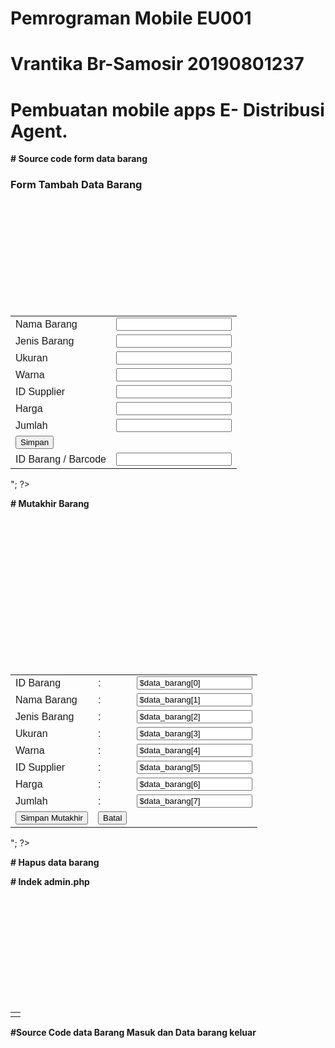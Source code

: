 # Pemrograman Mobile EU001
# Vrantika Br-Samosir 20190801237
# Pembuatan mobile apps E- Distribusi Agent.

**# Source code form data barang**

<!doctype html>
<html>
    <head>
        <title>Pagination with Boostrap 3 - harviacode.com</title>
       <link rel="stylesheet" href="../bootstrap/css/bootstrap.min.css"/> 
        <script src="../bootstrap/js/jquery.min.js"></script>
        <!-- Include all compiled plugins (below), or include individual files as needed -->
       <script src="../bootstrap/js/bootstrap.min.js"></script>
        <style>
            /*custom css*/
            .pagination, .pager{
                margin-top: 0px
            }
            .table{
                margin-top: 20px;
            }
        </style>




<?php
echo "
<br/>
<h3>Form Tambah Data Barang</h3>
<form method=post action=simpan_barang.php>
 <table style='font-family:sans-serif'; class='table table-bordered'>
   <tr>
   <td>Nama Barang</td>
   <td><input  class=form-control type=text name=nama></td>
  </tr>
  <tr>
   <td>Jenis Barang</td>
   <td><input  class=form-control type=text name=jenis></td>
  </tr>
  <tr>
   <td>Ukuran</td>
   <td><input class=form-control type=text name=ukuran></td>
  </tr>
  <tr>
   <td>Warna</td>
   <td><input class=form-control type=text name=warna></td>
  </tr>
  <tr>
   <td>ID Supplier</td>
   <td><input  class=form-control type=text name=id_supplier></td>
  </tr>
  <tr>
   <td>Harga</td>
   <td><input class=form-control type=text name=harga></td>
  </tr>
  <tr>
   <td>Jumlah</td>
   <td><input class=form-control type=text name=jumlah></td>
  </tr>
  <tr>
   <td><input type=submit  class='btn btn-primary' value='Simpan'></td>
  </tr>
   <tr>
   <td>ID Barang / Barcode</td>
   <td><input class=form-control type=text name=id_barang></td>
  </tr>
 </table>
</form>
";
?>

 
**# Mutakhir Barang**
 
        
 <!doctype html>
<html>
    <head>
        <title>Pagination with Boostrap 3 - harviacode.com</title>
       <link rel="stylesheet" href="../bootstrap/css/bootstrap.min.css"/> 
        <script src="../bootstrap/js/jquery.min.js"></script>
        <!-- Include all compiled plugins (below), or include individual files as needed -->
       <script src="../bootstrap/js/bootstrap.min.js"></script>
        <style>
            /*custom css*/
            .pagination, .pager{
                margin-top: 0px
            }
            .table{
                margin-top: 20px;
            }
        </style>



<?php
$kiriman = $_GET['data'];

include "../../config.php";

$barang=mysql_query("select * from barang where id_barang='$kiriman'");

$data_barang = mysql_fetch_array($barang);

echo "

<br/><br/><br/><br/>
<center>
<form action=simpan_mutakhir_barang.php method=post>
 <table style='font-family:sans-serif'; class='table table-bordered'>
  <tr>
   <td>ID Barang</td><td>:</td>
   <td><input <input class=form-control type=text name=id_barang value='$data_barang[0]' readonly></td> 
  </tr>
  <tr>
   <td>Nama Barang</td> <td>:</td>
   <td><input  class=form-control type=text name=nama value='$data_barang[1]'></td>
  </tr>
  <tr>
   <td>Jenis Barang</td><td>:</td>
   <td><input class=form-control type=text name=jenis value='$data_barang[2]'></td>
  </tr>
  <tr>
   <td>Ukuran</td><td>:</td>
   <td><input class=form-control type=text name=ukuran value='$data_barang[3]'></td>
  </tr>
  <tr>
   <td>Warna</td><td>:</td>
   <td><input class=form-control type=text name=warna value='$data_barang[4]'></td>
  </tr>
  <tr>
   <td>ID Supplier</td><td>:</td>
   <td><input class=form-control type=text name=id_supplier value='$data_barang[5]'></td>
  </tr>
  <tr>
   <td>Harga</td><td>:</td>
   <td><input class=form-control type=text name=harga value='$data_barang[6]'></td>
  </tr>
  <tr>
   <td>Jumlah</td><td>:</td>
   <td><input class=form-control type=text name=jumlah value='$data_barang[7]'></td>
  </tr>
  <tr>
   <td><input type=submit  class='btn btn-primary' value='Simpan Mutakhir'></td>
   <td><a href=index.php><input   class='btn btn-primary' type=button value=Batal></a></td>
  </tr>
 </table>
</form>
</center>
";
?>

        
        
**# Hapus data barang**
        
        
<?php
$kiriman = $_GET["data"];

echo $kiriman;
 
include "../../config.php";
 
$hapus = mysql_query("DELETE FROM `barang` WHERE id_barang = '".$kiriman."'");
 
if ($hapus)
 {
?>

<script type=text/javascript>
 alert ('Data Berhasil di Hapus');
 window.location='index.php';
</script>

<?php
}
else
{
?>
<script type=text/javascript>
 alert ('Data Gagal di Hapus');
 window.location='index.php';
</script>
<?php
}
?>

        
        
**# Indek admin.php**
        
        
<script type=text/javascript>
	
 function pesan_hapus(dt)
	{
		var pesan = confirm('Anda yakin akan menghapus data?');
		if (pesan)
		{
	      window.location='hapus_barang.php?data='+dt;
		}
		else
		{
			window.location='index.php';
		}
	}
</script>

<doctype html>
<html>
    <head>
        <title></title>
        <link rel="stylesheet" href="../bootstrap/css/bootstrap.min.css"/> 
        <script src="../bootstrap/js/jquery.min.js"></script>
        <!-- Include all compiled plugins (below), or include individual files as needed -->
       <script src="../bootstrap/js/bootstrap.min.js"></script>
        <style>
            /*custom css*/
            .pagination, .pager{
                margin-top: 0px
            }
            .table{
                margin-top: 20px;
            }
                      .th{ background-color:#00D9FF; font-size: 0.875em; font-weight: bold; }
                      .tr{font-size: 0.675em;}
                      
        </style>
    </head>
    <body>
        <?php
//        includekan fungsi paginasi
//        silahkan di komen atau di hapus saja baris yang tidak ingin digunakan
        include 'pagination.php';
        include '../../barcode/barcode_generator/barcode128.php';
        //include 'paging/pagination2.php';
        //include 'paging/pagination3.php';
       // include 'paging/pagination4.php';
       // include 'paging/pagination5.php';

//        pagination config start
        $q = isset($_REQUEST['q']) ? urldecode($_REQUEST['q']) : ''; // untuk keyword pencarian
        $page = isset($_GET['page']) ? intval($_GET['page']) : 1; // untuk nomor halaman
        $adjacents = isset($_GET['adjacents']) ? intval($_GET['adjacents']) : 3; // khusus style pagination 2 dan 3
        $rpp = 15; // jumlah record per halaman

        $db_link = mysqli_connect('localhost', 'root', '', 'toko'); // sesuaikan username dan password mysqli anda
        $sql = "SELECT * FROM barang WHERE nama_brg LIKE '%$q%' OR id_barang LIKE '%$q%' ORDER BY nama_brg"; // query silahkan disesuaikan
        $result = mysqli_query($db_link, $sql); // eksekusi query

        $tcount = mysqli_num_rows($result); // jumlah total baris
        $tpages = isset($tcount) ? ceil($tcount / $rpp) : 1; // jumlah total halaman
        $count = 0; // untuk paginasi
        $i = ($page - 1) * $rpp; // batas paginasi
        $no_urut = ($page - 1) * $rpp; // nomor urut
        $reload = $_SERVER['PHP_SELF'] . "?q=" . $q . "&amp;adjacents=" . $adjacents; // untuk link ke halaman lain
//        pagination config end
        ?>
        <div>

            <!--judul -->
            <div class="row">
                <div class="col-md-12">
                    <h1>Tabel Barang</h1>
                </div>
            </div>

            <!--form pencarian-->
            <div class="row">
                <div class="col-md-8">
                </div>
                <div class="col-md-4">
                    <form action="<?php echo $_SERVER['PHP_SELF'] ?>" method="GET">
                        <div class="input-group">
                            <input type="text" class="form-control" placeholder="Search for..." name="q" value="<?php echo $q ?>">
                            <span class="input-group-btn">
                                <?php
                                if ($q <> '')
                                {
                                    ?>
                                    <a class="btn btn-default" href="<?php echo $_SERVER['PHP_SELF'] ?>">Reset</a>
                                    <?php
                                }
                                ?>
                                <button class="btn btn-primary" type="submit">Go!</button>
                            </span>
                        </div>
                    </form>
                </div>
            </div>

            <!--tabel-->
            <div class="row">
                <div class="col-md-12">
                    <table class="table table-bordered">
                         <thead>
                            <tr>
								<th class="th">No</th>
                                <th class="th">ID Barang</th>
                                <th class="th">Nama Barang</th>
                                <th class="th">Jenis Barang</th>
                                <th class="th">Ukuran</th>
                                <th class="th">Warna</th>
                                <th class="th">ID Supplier</th>
                                <th class="th">Harga</th>
                                <th class="th">Jumlah</th>
                                <th class="th">Aksi</th>
                            </tr>
                        </thead>
                        <tbody>
                            <?php
                            while (($count < $rpp) && ($i < $tcount)) {
                                mysqli_data_seek($result, $i);
                                $data = mysqli_fetch_array($result);
                                ?>
                                <tr class="tr">
                                    <td width="40px">
                                        <?php echo ++$no_urut; ?> 
                                    </td>
                                    <td>
                                        <?php echo $data ['id_barang']; ?> 
                                    </td>
                                     <td>
                                        <?php echo $data ['nama_brg']; ?> 
                                    </td>
                                     <td>
                                        <?php echo $data ['jenis_barang']; ?> 
                                    </td>
                                     <td>
                                        <?php echo $data ['ukuran']; ?> 
                                    </td>
                                     <td>
                                        <?php echo $data ['warna']; ?> 
                                    </td>
                                     <td>
                                        <?php echo $data ['id_suplier']; ?> 
                                    </td>
                                     <td>
                                        <?php echo $data ['harga']; ?> 
                                    </td>
                                     <td>
                                        <?php echo $data ['jumlah']; ?>
                                    </td>
                                    <td width="150px" class="text-center">
									<div class="btn-group btn-group-justified">
										<a href=cetak_barcode.php?data=<?php echo $data ['id_barang']; ?>><button type="button" class="btn btn-default" > <span class="glyphicon glyphicon-barcode"></span></button></a>
                                        <a href=mutakhir_barang.php?data=<?php echo $data ['id_barang']; ?>><button type="button" class="btn btn-info" > <span class="glyphicon glyphicon-pencil"></span></button></a>
                                        <a  href=hapus_barang.php?data=<?php echo $data ['id_barang']; ?>><button type="button" class="btn btn-danger" onClick="return confirm('Apakah anda akan menghapus barang ini?');"  ><span class="glyphicon glyphicon-trash"></span></button></a>
                                    </div>
                                    </td>
                                </tr>
                                <?php
                                $i++;
                                $count++;
                            }
                            ?>
                        </tbody>
                    </table>
                </div>
            </div>

            <!--pagination-->
            <div class="row">
                <div class="col-md-12">
                    <!--silahkan di komen atau di hapus saja baris yang tidak ingin digunakan-->
                    <?php echo paginate_one($reload, $page, $tpages); ?>
                    <a href=form_barang.php> <input class="btn btn-primary" type=button value="+ Tambah Data Barang"></a>
                </div>
            </div>
        </div> <!-- container -->       
    </body>
</html>




**# Simpan data Barang**

<?php
$a 	= $_POST['id_barang'];
$b 	= $_POST['nama'];
$c	= $_POST['jenis'];
$d	= $_POST['ukuran'];
$e	= $_POST['warna'];
$f	= $_POST['id_supplier'];
$g	= $_POST['harga'];
$h	= $_POST['jumlah'];

include "../../config.php";

$barang = mysql_query("select * from barang where id_barang='$a'");

$jm_baris_query = mysql_num_rows($barang);

if($jm_baris_query==1)
{
	echo "Data Sudah Ada";
	exit;
	}
	else
	{
  
  $simpan = mysql_query("INSERT INTO `barang`(`id_barang`, `nama_brg`, `jenis_barang`, `ukuran`, `warna`, `id_suplier`, `harga`, `jumlah`) VALUES ('$a','$b','$c','$d','$e','$f','$g','$h')");					

?>		
<script type=text/javascript>
  window.location='index.php';
</script>
<?php
}
?>


**# pagination.php**

<?php
/*************************************************************************
php easy :: pagination scripts set - Version One
==========================================================================
Author:      php easy code, www.phpeasycode.com
Web Site:    http://www.phpeasycode.com
Contact:     webmaster@phpeasycode.com
*************************************************************************/
function paginate_one($reload, $page, $tpages) {
	
	$firstlabel = "First";
	$prevlabel  = "Prev";
	$nextlabel  = "Next";
	$lastlabel  = "Last";
	
	$out = "<nav><ul class=\"pagination\">\n";
	
	// first
	if($page>1) {
		$out.= "<li><a href=\"" . $reload . "\">" . $firstlabel . "</a></li>\n";
	}
	else {
		$out.= "<li class=\"disabled\"><a href=\"#\">" . $firstlabel . "</a></li>\n";
	}
	
	// previous
	if($page==1) {
		$out.= "<li class=\"disabled\"><a href=\"#\">" . $prevlabel . "</a></li>\n";
	}
	elseif($page==2) {
		$out.= "<li><a href=\"" . $reload . "\">" . $prevlabel . "</a></li>\n";
	}
	else {
		$out.= "<li><a href=\"" . $reload . "&amp;page=" . ($page-1) . "\">" . $prevlabel . "</a></li>\n";
	}
	
	// current
	$out.= "<li class=\"active\"><a href=\"#\">Page " . $page . " of " . $tpages . "</a></li>\n";
	
	// next
	if($page<$tpages) {
		$out.= "<li><a href=\"" . $reload . "&amp;page=" .($page+1) . "\">" . $nextlabel . "</a></li>\n";
	}
	else {
		$out.= "<li class=\"disabled\"><a href=\"#\">" . $nextlabel . "</a></li>\n";
	}
	
	// last
	if($page<$tpages) {
		$out.= "<li><a href=\"" . $reload . "&amp;page=" . $tpages . "\">" . $lastlabel . "</a></li>\n";
	}
	else {
		$out.= "<li class=\"disabled\"><a href=\"#\">" . $lastlabel . "</a></li>\n";
	}
	
	$out.= "</ul></nav>";
	
	return $out;
}
?>


**# Simpan Mutakhir data barang**

<?php
$a 	= $_POST['id_barang'];
$b 	= $_POST['nama'];
$c	= $_POST['jenis'];
$d	= $_POST['ukuran'];
$e	= $_POST['warna'];
$f	= $_POST['id_supplier'];
$g	= $_POST['harga'];
$h	= $_POST['jumlah'];

include "../../config.php";

$mutakhir = mysql_query("UPDATE `barang` SET `nama_brg`='$b',`jenis_barang`='$c',`ukuran`='$d',`warna`='$e',`id_suplier`='$f',`harga`='$g',`jumlah`='$h' WHERE `id_barang`='$a'");					

if ($mutakhir)
 {
?>
<script type=text/javascript>
 alert ('Data Berhasil di Mutakhirkan');
 window.location='index.php';
</script>
<?php
}
?>



**# Source code cetak barcode**

<?php
 include '../../barcode/barcode_generator/barcode128.php';
$kiriman = $_GET['data'];

?>


  <style>
            .table{
                margin: 2cm 4cm 3cm 4cm;
             }
            
  </style>
<center>
  <table class="table"  >
      <tr> <td> <?php echo bar128(stripslashes($kiriman)); ?></td> </tr>
  </table>
  </center>



**#Source Code data Barang Masuk dan Data barang keluar**

<doctype html>
<html>
    <head>
        <title></title>
        <link rel="stylesheet" href="../../bootstrap/css/bootstrap.min.css"/> 
        <script src="../bootstrap/js/jquery.min.js"></script>
        <!-- Include all compiled plugins (below), or include individual files as needed -->
       <script src="../bootstrap/js/bootstrap.min.js"></script>
        <style>
            /*custom css*/
            .pagination, .pager{
                margin-top: 0px
            }
            .table{
                margin-top: 50px;
            }
                      .th{ background-color:#00D9FF; font-size: 0.875em; font-weight: bold; }
                      .tr{font-size: 0.675em;}
                      
        </style>
    </head>

	
	

**#Source Code Data barang keluar** 
	
<?php 
 
$dari   = $_POST['dari']; 
$sampai = $_POST['sampai']; 

?>
<h2>Laporan Barang Terjual  </h2><br/>
<strong>dari :<?php echo $dari; ?> Sampai :<?php echo $sampai; ?></strong>
<table class="table" >
	<tr>
		<th>No.</th><th>Kode Transaksi</th> <th>Kasir</th> <th>ID Barang</th> <th>Nama Barang</th> <th>Jumlah</th><th>Harga</th><th>Harga Total</th><th>Tanggal</th>
	</tr>
	
<?php 
 
$dari   = $_POST['dari']; 
$sampai = $_POST['sampai']; 
  
include "../../config.php";
  $i="";
$query  = mysql_query ("SELECT *FROM trx_out WHERE tgl_trx BETWEEN '$dari' AND '$sampai'  ");
while ( $data 	= mysql_fetch_array ($query)) {
  
//Tampilkan data dari database  

  
 $i++; 
 $kd = $data['kd_trx'];
 $harga =  $data['harga']; 
 $jumlah =  $data['harga_total'];
 
 $jml_hrg = $harga *  $jumlah;
 
 
 ?>
<tr>
 <td><?php echo $i ;?></td>
 <td><?php echo $data['kd_trx']; ?></td>
 <td><?php echo $data['kasir']; ?></td>
 <td><?php echo $data['id_barang']; ?></td>
 <td><?php echo $data['nama_brg']; ?></td>
 <td><?php echo $data['jumlah']; ?></td>
 <td>Rp.<?php $harga = $data['harga']; echo number_format($harga,0,".","."); ?></td>
 <td>Rp.<?php $harga = $data['harga_total']; echo number_format($harga,0,".","."); ?></td>
 <td><?php echo $data['tgl_trx']; ?></td>
<?php } 
?>
</tr>
<tr>
	<?php $query  = mysql_query ("SELECT sum(harga_total) as total FROM trx_out WHERE tgl_trx BETWEEN '$dari' AND '$sampai'  ");
while ( $data 	= mysql_fetch_array ($query)) {
	$total = $data['total'];
}
	?>
	<td></td><td></td><td></td><td></td><td></td><td></td><td>Total</td>
	<td><strong>Rp.<?php  echo number_format($total,0,".","."); ?></td></strong></td><td></td>
</tr>

</table>


<doctype html>
<html>
    <head>
        <title></title>
        <link rel="stylesheet" href="../../bootstrap/css/bootstrap.min.css"/> 
        <script src="../bootstrap/js/jquery.min.js"></script>
        <!-- Include all compiled plugins (below), or include individual files as needed -->
       <script src="../bootstrap/js/bootstrap.min.js"></script>
        <style>
            /*custom css*/
            .pagination, .pager{
                margin-top: 0px
            }
            .table{
                margin-top: 200px;
            }
                      .th{ background-color:#00D9FF; font-size: 0.875em; font-weight: bold; }
                      .tr{font-size: 0.675em;}
                      
        </style>
    </head>
    <body>
		<center>
			 <table class="table">
       <form action="act_lap.php" method="post">
         <tr>
			<td>Dari</td><td><input type="date" class="form-control" name="dari"></td> 
			<td>Sampai :</td><td><input class="form-control" type="date" name="sampai"></td> 
			<td><input type="submit" name="Input" value="GO" class="btn btn-success"
				id="input"   /></td>
       </tr>
       
       </form>
       </table>
       </center>
    </body>
</html>

